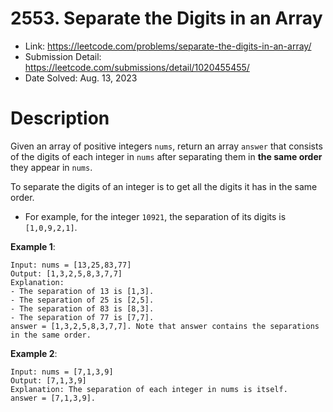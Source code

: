 # 2553. Separate the Digits in an Array

- Link: https://leetcode.com/problems/separate-the-digits-in-an-array/
- Submission Detail: https://leetcode.com/submissions/detail/1020455455/
- Date Solved: Aug. 13, 2023

# Description

Given an array of positive integers `nums`, return an array `answer` that consists of the digits of each integer in `nums` after separating them in **the same order** they appear in `nums`.

To separate the digits of an integer is to get all the digits it has in the same order.

- For example, for the integer `10921`, the separation of its digits is `[1,0,9,2,1]`.

**Example 1**:

```
Input: nums = [13,25,83,77]
Output: [1,3,2,5,8,3,7,7]
Explanation:
- The separation of 13 is [1,3].
- The separation of 25 is [2,5].
- The separation of 83 is [8,3].
- The separation of 77 is [7,7].
answer = [1,3,2,5,8,3,7,7]. Note that answer contains the separations in the same order.
```

**Example 2**:

```
Input: nums = [7,1,3,9]
Output: [7,1,3,9]
Explanation: The separation of each integer in nums is itself.
answer = [7,1,3,9].
```

